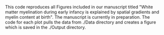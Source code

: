 This code reproduces all Figures included in our manuscript titled "White matter myelination during early infancy is explained by spatial gradients and myelin content at birth". The manuscript is currently in preparation. The code for each plot pulls the data from ./Data directory and creates a figure which is saved in the ./Output directory.
